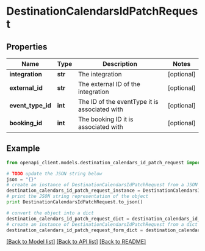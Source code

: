 # DestinationCalendarsIdPatchRequest


## Properties

Name | Type | Description | Notes
------------ | ------------- | ------------- | -------------
**integration** | **str** | The integration | [optional] 
**external_id** | **str** | The external ID of the integration | [optional] 
**event_type_id** | **int** | The ID of the eventType it is associated with | [optional] 
**booking_id** | **int** | The booking ID it is associated with | [optional] 

## Example

```python
from openapi_client.models.destination_calendars_id_patch_request import DestinationCalendarsIdPatchRequest

# TODO update the JSON string below
json = "{}"
# create an instance of DestinationCalendarsIdPatchRequest from a JSON string
destination_calendars_id_patch_request_instance = DestinationCalendarsIdPatchRequest.from_json(json)
# print the JSON string representation of the object
print DestinationCalendarsIdPatchRequest.to_json()

# convert the object into a dict
destination_calendars_id_patch_request_dict = destination_calendars_id_patch_request_instance.to_dict()
# create an instance of DestinationCalendarsIdPatchRequest from a dict
destination_calendars_id_patch_request_form_dict = destination_calendars_id_patch_request.from_dict(destination_calendars_id_patch_request_dict)
```
[[Back to Model list]](../README.md#documentation-for-models) [[Back to API list]](../README.md#documentation-for-api-endpoints) [[Back to README]](../README.md)


